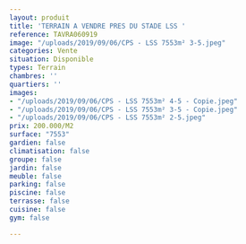 ```yaml
---
layout: produit
title: 'TERRAIN A VENDRE PRES DU STADE LSS '
reference: TAVRA060919
image: "/uploads/2019/09/06/CPS - LSS 7553m² 3-5.jpeg"
categories: Vente
situation: Disponible
types: Terrain
chambres: ''
quartiers: ''
images:
- "/uploads/2019/09/06/CPS - LSS 7553m² 4-5 - Copie.jpeg"
- "/uploads/2019/09/06/CPS - LSS 7553m² 3-5 - Copie.jpeg"
- "/uploads/2019/09/06/CPS - LSS 7553m² 2-5.jpeg"
prix: 200.000/M2
surface: "7553"
gardien: false
climatisation: false
groupe: false
jardin: false
meuble: false
parking: false
piscine: false
terrasse: false
cuisine: false
gym: false

---
```

